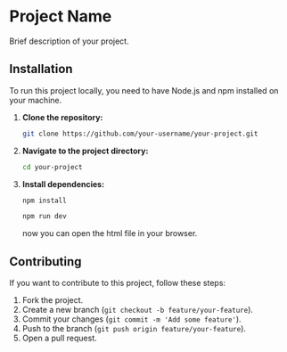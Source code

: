 # Project Name

Brief description of your project.



## Installation

To run this project locally, you need to have Node.js and npm installed on your machine.

1. **Clone the repository:**

    ```bash
    git clone https://github.com/your-username/your-project.git
    ```

2. **Navigate to the project directory:**

    ```bash
    cd your-project
    ```

3. **Install dependencies:**

    ```bash
    npm install
    ```
    ```bash 
    npm run dev
    ```
    now you can open the html file in your browser.




## Contributing

If you want to contribute to this project, follow these steps:

1. Fork the project.
2. Create a new branch (`git checkout -b feature/your-feature`).
3. Commit your changes (`git commit -m 'Add some feature'`).
4. Push to the branch (`git push origin feature/your-feature`).
5. Open a pull request.
